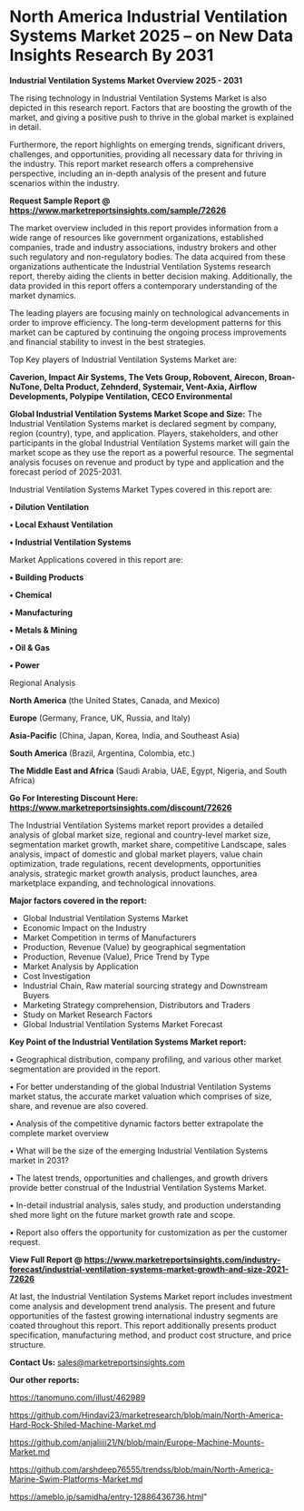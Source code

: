 # North America Industrial Ventilation Systems Market 2025 – on New Data Insights Research By 2031

<Strong> Industrial Ventilation Systems Market Overview 2025 - 2031</strong>

The rising technology in Industrial Ventilation Systems Market is also depicted in this research report. Factors that are boosting the growth of the market, and giving a positive push to thrive in the global market is explained in detail.

Furthermore, the report highlights on emerging trends, significant drivers, challenges, and opportunities, providing all necessary data for thriving in the industry. This report market research offers a comprehensive perspective, including an in-depth analysis of the present and future scenarios within the industry.

<strong>Request Sample Report @ <a href=https://www.marketreportsinsights.com/sample/72626>https://www.marketreportsinsights.com/sample/72626</a></strong>

The market overview included in this report provides information from a wide range of resources like government organizations, established companies, trade and industry associations, industry brokers and other such regulatory and non-regulatory bodies. The data acquired from these organizations authenticate the Industrial Ventilation Systems research report, thereby aiding the clients in better decision making. Additionally, the data provided in this report offers a contemporary understanding of the market dynamics.

The leading players are focusing mainly on technological advancements in order to improve efficiency. The long-term development patterns for this market can be captured by continuing the ongoing process improvements and financial stability to invest in the best strategies.

Top Key players of Industrial Ventilation Systems Market are:

<strong>Caverion, Impact Air Systems, The Vets Group, Robovent, Airecon, Broan-NuTone, Delta Product, Zehnderd, Systemair, Vent-Axia, Airflow Developments, Polypipe Ventilation, CECO Environmental</strong>

<strong><b>Global Industrial Ventilation Systems Market Scope and Size:</b></strong>
The Industrial Ventilation Systems market is declared segment by company, region (country), type, and application. Players, stakeholders, and other participants in the global Industrial Ventilation Systems market will gain the market scope as they use the report as a powerful resource. The segmental analysis focuses on revenue and product by type and application and the forecast period of 2025-2031.

Industrial Ventilation Systems Market Types covered in this report are:

<strong>• Dilution Ventilation

• Local Exhaust Ventilation

• Industrial Ventilation Systems</strong>

Market Applications covered in this report are:

<strong>• Building Products

• Chemical

• Manufacturing

• Metals & Mining

• Oil & Gas

• Power</strong> 

Regional Analysis

<strong>North America</strong> (the United States, Canada, and Mexico)

<strong>Europe</strong> (Germany, France, UK, Russia, and Italy)

<strong>Asia-Pacific</strong> (China, Japan, Korea, India, and Southeast Asia)

<strong>South America</strong> (Brazil, Argentina, Colombia, etc.)

<strong>The Middle East and Africa</strong> (Saudi Arabia, UAE, Egypt, Nigeria, and South Africa)

<strong>Go For Interesting Discount Here: <a href=https://www.marketreportsinsights.com/discount/72626>https://www.marketreportsinsights.com/discount/72626</a></strong>

The Industrial Ventilation Systems market report provides a detailed analysis of global market size, regional and country-level market size, segmentation market growth, market share, competitive Landscape, sales analysis, impact of domestic and global market players, value chain optimization, trade regulations, recent developments, opportunities analysis, strategic market growth analysis, product launches, area marketplace expanding, and technological innovations.

<strong><b>Major factors covered in the report:</b></strong>
<ul>
  <li>Global Industrial Ventilation Systems Market </li>
  <li>Economic Impact on the Industry</li>
  <li>Market Competition in terms of Manufacturers</li>
  <li>Production, Revenue (Value) by geographical segmentation</li>
  <li>Production, Revenue (Value), Price Trend by Type</li>
  <li>Market Analysis by Application</li>
  <li>Cost Investigation</li>
  <li>Industrial Chain, Raw material sourcing strategy and Downstream Buyers</li>
  <li>Marketing Strategy comprehension, Distributors and Traders</li>
  <li>Study on Market Research Factors</li>
  <li>Global Industrial Ventilation Systems Market Forecast</li>
</ul>

<strong><b>Key Point of the Industrial Ventilation Systems Market report:</b></strong>

• Geographical distribution, company profiling, and various other market segmentation are provided in the report.

• For better understanding of the global Industrial Ventilation Systems market status, the accurate market valuation which comprises of size, share, and revenue are also covered.

• Analysis of the competitive dynamic factors better extrapolate the complete market overview

• What will be the size of the emerging Industrial Ventilation Systems market in 2031?

• The latest trends, opportunities and challenges, and growth drivers provide better construal of the Industrial Ventilation Systems Market.

• In-detail industrial analysis, sales study, and production understanding shed more light on the future market growth rate and scope.

• Report also offers the opportunity for customization as per the customer request.

<strong><b>View Full Report @ <a href=https://www.marketreportsinsights.com/industry-forecast/industrial-ventilation-systems-market-growth-and-size-2021-72626>https://www.marketreportsinsights.com/industry-forecast/industrial-ventilation-systems-market-growth-and-size-2021-72626</a></b></strong>


At last, the Industrial Ventilation Systems Market report includes investment come analysis and development trend analysis. The present and future opportunities of the fastest growing international industry segments are coated throughout this report. This report additionally presents product specification, manufacturing method, and product cost structure, and price structure.

<strong>Contact Us:</strong>
sales@marketreportsinsights.com

<strong>Our other reports:</strong>

<a href=https://tanomuno.com/illust/462989>https://tanomuno.com/illust/462989</a>

<a href=https://github.com/Hindavi23/marketresearch/blob/main/North-America-Hard-Rock-Shiled-Machine-Market.md>https://github.com/Hindavi23/marketresearch/blob/main/North-America-Hard-Rock-Shiled-Machine-Market.md</a>

<a href=https://github.com/anjaliiii21/N/blob/main/Europe-Machine-Mounts-Market.md>https://github.com/anjaliiii21/N/blob/main/Europe-Machine-Mounts-Market.md</a>

<a href=https://github.com/arshdeep76555/trendss/blob/main/North-America-Marine-Swim-Platforms-Market.md>https://github.com/arshdeep76555/trendss/blob/main/North-America-Marine-Swim-Platforms-Market.md</a>

<a href=https://ameblo.jp/samidha/entry-12886436736.html>https://ameblo.jp/samidha/entry-12886436736.html</a>"
